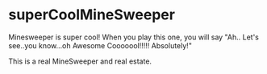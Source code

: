 # superCoolMineSweeper
Minesweeper is super cool!
When you play this one, you will say
"Ah.. Let's see..you know...oh Awesome Cooooool!!!!!
Absolutely!"

This is a real MineSweeper and real estate.
